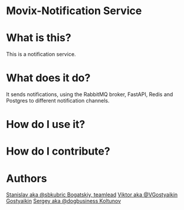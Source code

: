 # Movix-Notification Service

# What is this?

This is a notification service.

# What does it do?

It sends notifications, using the RabbitMQ broker, FastAPI, Redis and Postgres to different notification channels.

# How do I use it?

# How do I contribute?

# Authors

[Stanislav aka @sbkubric Bogatskiy, teamlead](https://github.com/sbkubric)
[Viktor aka @VGostyaikin Gostyaikin](https://github.com/VGostyaikin)
[Sergey aka @dogbusiness Koltunov](https://github.com/dogbusiness)
